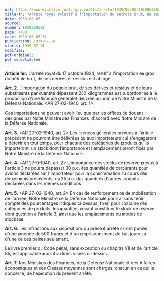 ```yaml
---
url: https://www.ejustice.just.fgov.be/eli/arrete/1939/06/05/1939060552/justel
title-fr: "Arrêté royal relatif à l'importation du pétrole brut, de ses dérivés et résidus et de leurs substituants."
date: 1939-06-05
source:
number: 1939060552
page: 4780
case: 1939-06-05/31
publication: 1939-07-14
starts: 1939-07-24
modifies:
pdf-original:
pdf-consolidated:
---
```


**Article 1er.** L'arrêté royal du 17 octobre 1924, relatif à l'importation en gros du pétrole brut, de ses dérivés et résidus est abrogé.

**Art. 2.** L'importation du pétrole brut, de ses dérivés et résidus et de leurs substituants par quantité dépassant 200 kilogrammes est subordonnée à la production d'une (licence générale) délivrée au nom de Notre Ministre de la Défense Nationale. <AR 27-02-1940, art. 1>.

Ces importations ne peuvent avoir lieu que par les offices de douane désignés par Notre Ministre des Finances, d'accord avec Notre Ministre de la Défense Nationale.

**Art. 3.** <AR 27-02-1940, art. 2> Les licences générales prévues à l'article précédent ne pourront être délivrées qu'aux importateurs qui s'engageront à détenir en tout temps, pour chacune des catégories de produits qu'ils importeront, un stock dont l'importance et l'emplacement seront fixés par Notre Ministre de la Défense Nationale.

**Art. 4.** <AR 27-0-1940, art. 2> L'importance des stocks de réserve prévus à l'article 3 ne pourra dépasser 30 p.c. des quantités de carburants pour avions déclarées par l'importateur pour la consommation au cours des douze mois précédents, ou 25 p.c. des quantités d'autres produits déclarées dans les mêmes conditions.

**Art. 5.** <AR 27-02-1940, art. 2> En cas de renforcement ou de mobilisation de l'armée, Notre Ministre de la Défense Nationale pourra, sans tenir compte des pourcentages indiqués ci-dessus, fixer, pour chacune des catégories de produits, les quantités devant constituer le stock de réserve dont question à l'article 3, ainsi que les emplacements ou modes de stockage.

**Art. 6.** Les infractions aux dispositions du présent arrêté seront punies d'une amende de 500 francs et d'un emprisonnement de huit jours ou d'une de ces peines seulement.

Le livre premier du Code pénal, sans exception du chapitre VII et de l'article 85, est applicable aux infractions visées ci-dessus.

**Art. 7.** Nos Ministres des Finances, de la Défense Nationale et des Affaires économiques et des Classes moyennes sont chargés, chacun en ce qui le concerne, de l'exécution du présent arrêté.
